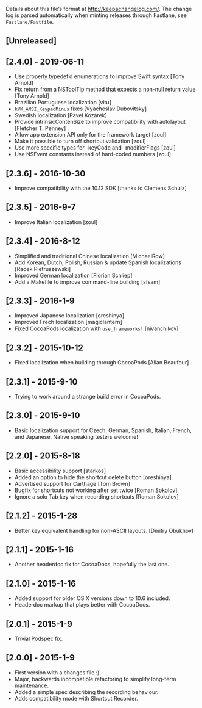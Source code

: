 Details about this file’s format at <http://keepachangelog.com/>. The change log is parsed automatically when minting releases through Fastlane, see `Fastlane/Fastfile`.

## [Unreleased]

## [2.4.0] - 2019-06-11

- Use properly typedef’d enumerations to improve Swift syntax [Tony Arnold]
- Fix return from a NSToolTip method that expects a non-null return value [Tony Arnold]
- Brazilian Portuguese localization [vitu]
- `kVK_ANSI_KeypadMinus` fixes [Vyacheslav Dubovitsky]
- Swedish localization [Pavel Kozárek]
- Provide intrinsicContenSize to improve compatibility with autolayout [Fletcher T. Penney]
- Allow app extension API only for the framework target [zoul]
- Make it possible to turn off shortcut validation [zoul]
- Use more specific types for -keyCode and -modifierFlags [zoul]
- Use NSEvent constants instead of hard-coded numbers [zoul]

## [2.3.6] - 2016-10-30
- Improve compatibility with the 10.12 SDK [thanks to Clemens Schulz]

## [2.3.5] - 2016-9-7
- Improve Italian localization [zoul]

## [2.3.4] - 2016-8-12
- Simplified and traditional Chinese localization [MichaelRow]
- Add Korean, Dutch, Polish, Russian & update Spanish localizations [Radek Pietruszewski]
- Improved German localization [Florian Schliep]
- Add a Makefile to improve command-line building [sfsam]

## [2.3.3] - 2016-1-9
- Improved Japanese localization [oreshinya]
- Improved Frech localization [magiclantern]
- Fixed CocoaPods localization with `use_frameworks!` [nivanchikov]

## [2.3.2] - 2015-10-12
- Fixed localization when building through CocoaPods [Allan Beaufour]

## [2.3.1] - 2015-9-10
- Trying to work around a strange build error in CocoaPods.

## [2.3.0] - 2015-9-10
- Basic localization support for Czech, German, Spanish, Italian, French, and Japanese. Native speaking testers welcome!

## [2.2.0] - 2015-8-18
- Basic accessibility support [starkos]
- Added an option to hide the shortcut delete button [oreshinya]
- Advertised support for Carthage [Tom Brown]
- Bugfix for shortcuts not working after set twice [Roman Sokolov]
- Ignore a solo Tab key when recording shortcuts [Roman Sokolov]

## [2.1.2] - 2015-1-28
- Better key equivalent handling for non-ASCII layouts. [Dmitry Obukhov]

## [2.1.1] - 2015-1-16
- Another headerdoc fix for CocoaDocs, hopefully the last one.

## [2.1.0] - 2015-1-16
- Added support for older OS X versions down to 10.6 included.
- Headerdoc markup that plays better with CocoaDocs.

## [2.0.1] - 2015-1-9
- Trivial Podspec fix.

## [2.0.0] - 2015-1-9
- First version with a changes file :)
- Major, backwards incompatible refactoring to simplify long-term maintenance.
- Added a simple spec describing the recording behaviour.
- Adds compatibility mode with Shortcut Recorder.
